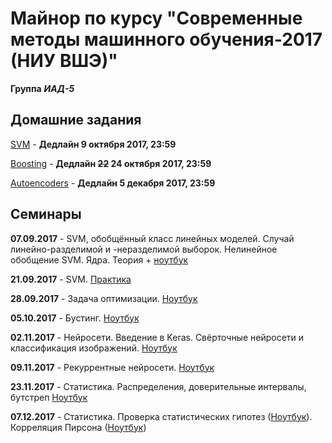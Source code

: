 # Майнор по курсу "Современные методы машинного обучения-2017 (НИУ ВШЭ)"
**Группа** ***ИАД-5***
## Домашние задания
[SVM](homeworks/hw1-svm.ipynb) - **Дедлайн 9 октября 2017, 23:59**

[Boosting](homeworks/hw2-boosting.ipynb) - **Дедлайн ~~22~~ 24 октября 2017, 23:59**

[Autoencoders](homeworks/hw3-autoencoders.ipynb) - **Дедлайн 5 декабря 2017, 23:59**
## Семинары

**07.09.2017** - SVM, обобщённый класс линейных моделей. Случай линейно-разделимой и -неразделимой выборок. Нелинейное обобщение SVM. Ядра. Теория + [ноутбук](seminars/seminar_07.09.2017/1_svm.ipynb)

**21.09.2017** - SVM. [Практика](seminars/seminar_21.09.2017/minor-seminar-svm.ipynb)

**28.09.2017** - Задача оптимизации. [Ноутбук](seminars/seminar_28.09.2017/minor-seminar-opt.ipynb)

**05.10.2017** - Бустинг. [Ноутбук](seminars/seminar_05.10.2017/minor-seminar-boosting.ipynb)

**02.11.2017** - Нейросети. Введение в Keras. Свёрточные нейросети и классификация изображений. [Ноутбук](seminars/seminar_02.11.2017/minor-seminar-keras.ipynb)

**09.11.2017** - Рекуррентные нейросети. [Ноутбук](seminars/seminar_09.11.2017/minor-seminar-rnn.ipynb)

**23.11.2017** - Статистика. Распределения, доверительные интервалы, бутстреп [Ноутбук](seminars/seminar_22.11.2017/minor-seminar-stat.ipynb)

**07.12.2017** - Статистика. Проверка статистических гипотез ([Ноутбук](seminars/seminar_07.12.2017/minor-seminar-hypo.ipynb)). Корреляция Пирсона ([Ноутбук](seminars/seminar_07.12.2017/minor-seminar-corr.ipynb))
